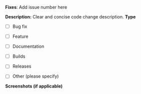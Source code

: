 **Fixes**: 
Add issue number here

**Description:**
Clear and concise code change description. 
**Type**

- [ ] Bug fix
- [ ] Feature
- [ ] Documentation
- [ ] Builds
- [ ] Releases
- [ ] Other (please specify)



**Screenshots (if applicable)**